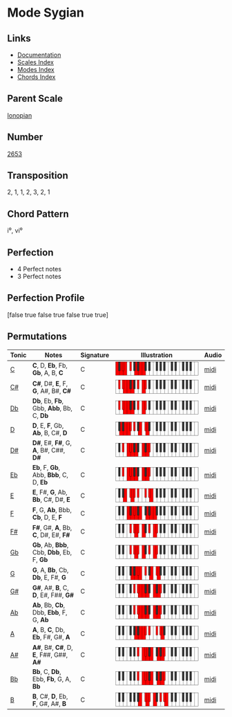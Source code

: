 # Mode Sygian

## Links

- [Documentation](README.md)
- [Scales Index](Scales.md)
- [Modes Index](Modes.md)
- [Chords Index](Chords.md)

## Parent Scale

[Ionopian](ScaleIonopian.md)

## Number

[2653](https://ianring.com/musictheory/scales/2653)

## Transposition

2, 1, 1, 2, 3, 2, 1

## Chord Pattern

i⁰, vi⁰

## Perfection

- 4 Perfect notes
- 3 Perfect notes

## Perfection Profile

[false true false true false true true]

## Permutations

| Tonic | Notes | Signature | Illustration | Audio |
|-------|-------|-----------|--------------|-------|
| [C](ModeCNaturalSygian.md) | **C**, D, **Eb**, Fb, **Gb**, A, B, **C** | C | ![CNaturalSygian](ModeCNaturalSygian.png) | [midi](https://github.com/edipermadi/music/blob/main/docs/ModeCNaturalSygian.mid?raw=true) |
| [C#](ModeCSharpSygian.md) | **C#**, D#, **E**, F, **G**, A#, B#, **C#** | C | ![CSharpSygian](ModeCSharpSygian.png) | [midi](https://github.com/edipermadi/music/blob/main/docs/ModeCSharpSygian.mid?raw=true) |
| [Db](ModeDFlatSygian.md) | **Db**, Eb, **Fb**, Gbb, **Abb**, Bb, C, **Db** | C | ![DFlatSygian](ModeDFlatSygian.png) | [midi](https://github.com/edipermadi/music/blob/main/docs/ModeDFlatSygian.mid?raw=true) |
| [D](ModeDNaturalSygian.md) | **D**, E, **F**, Gb, **Ab**, B, C#, **D** | C | ![DNaturalSygian](ModeDNaturalSygian.png) | [midi](https://github.com/edipermadi/music/blob/main/docs/ModeDNaturalSygian.mid?raw=true) |
| [D#](ModeDSharpSygian.md) | **D#**, E#, **F#**, G, **A**, B#, C##, **D#** | C | ![DSharpSygian](ModeDSharpSygian.png) | [midi](https://github.com/edipermadi/music/blob/main/docs/ModeDSharpSygian.mid?raw=true) |
| [Eb](ModeEFlatSygian.md) | **Eb**, F, **Gb**, Abb, **Bbb**, C, D, **Eb** | C | ![EFlatSygian](ModeEFlatSygian.png) | [midi](https://github.com/edipermadi/music/blob/main/docs/ModeEFlatSygian.mid?raw=true) |
| [E](ModeENaturalSygian.md) | **E**, F#, **G**, Ab, **Bb**, C#, D#, **E** | C | ![ENaturalSygian](ModeENaturalSygian.png) | [midi](https://github.com/edipermadi/music/blob/main/docs/ModeENaturalSygian.mid?raw=true) |
| [F](ModeFNaturalSygian.md) | **F**, G, **Ab**, Bbb, **Cb**, D, E, **F** | C | ![FNaturalSygian](ModeFNaturalSygian.png) | [midi](https://github.com/edipermadi/music/blob/main/docs/ModeFNaturalSygian.mid?raw=true) |
| [F#](ModeFSharpSygian.md) | **F#**, G#, **A**, Bb, **C**, D#, E#, **F#** | C | ![FSharpSygian](ModeFSharpSygian.png) | [midi](https://github.com/edipermadi/music/blob/main/docs/ModeFSharpSygian.mid?raw=true) |
| [Gb](ModeGFlatSygian.md) | **Gb**, Ab, **Bbb**, Cbb, **Dbb**, Eb, F, **Gb** | C | ![GFlatSygian](ModeGFlatSygian.png) | [midi](https://github.com/edipermadi/music/blob/main/docs/ModeGFlatSygian.mid?raw=true) |
| [G](ModeGNaturalSygian.md) | **G**, A, **Bb**, Cb, **Db**, E, F#, **G** | C | ![GNaturalSygian](ModeGNaturalSygian.png) | [midi](https://github.com/edipermadi/music/blob/main/docs/ModeGNaturalSygian.mid?raw=true) |
| [G#](ModeGSharpSygian.md) | **G#**, A#, **B**, C, **D**, E#, F##, **G#** | C | ![GSharpSygian](ModeGSharpSygian.png) | [midi](https://github.com/edipermadi/music/blob/main/docs/ModeGSharpSygian.mid?raw=true) |
| [Ab](ModeAFlatSygian.md) | **Ab**, Bb, **Cb**, Dbb, **Ebb**, F, G, **Ab** | C | ![AFlatSygian](ModeAFlatSygian.png) | [midi](https://github.com/edipermadi/music/blob/main/docs/ModeAFlatSygian.mid?raw=true) |
| [A](ModeANaturalSygian.md) | **A**, B, **C**, Db, **Eb**, F#, G#, **A** | C | ![ANaturalSygian](ModeANaturalSygian.png) | [midi](https://github.com/edipermadi/music/blob/main/docs/ModeANaturalSygian.mid?raw=true) |
| [A#](ModeASharpSygian.md) | **A#**, B#, **C#**, D, **E**, F##, G##, **A#** | C | ![ASharpSygian](ModeASharpSygian.png) | [midi](https://github.com/edipermadi/music/blob/main/docs/ModeASharpSygian.mid?raw=true) |
| [Bb](ModeBFlatSygian.md) | **Bb**, C, **Db**, Ebb, **Fb**, G, A, **Bb** | C | ![BFlatSygian](ModeBFlatSygian.png) | [midi](https://github.com/edipermadi/music/blob/main/docs/ModeBFlatSygian.mid?raw=true) |
| [B](ModeBNaturalSygian.md) | **B**, C#, **D**, Eb, **F**, G#, A#, **B** | C | ![BNaturalSygian](ModeBNaturalSygian.png) | [midi](https://github.com/edipermadi/music/blob/main/docs/ModeBNaturalSygian.mid?raw=true) |

